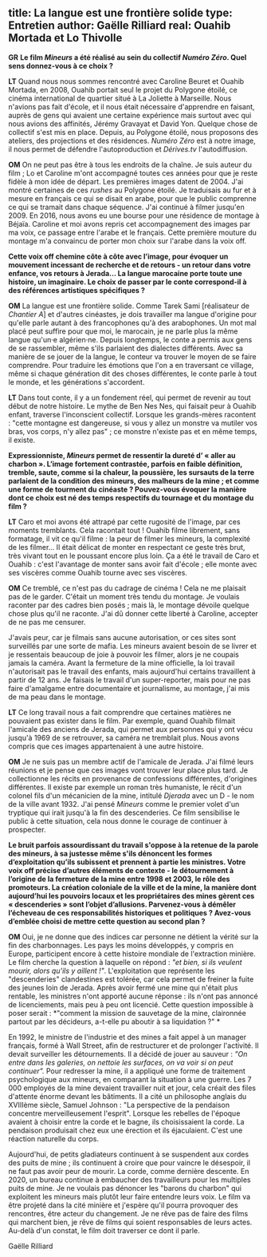 title: La langue est une frontière solide
type: Entretien
author: Gaëlle Rilliard
real: Ouahib Mortada et Lo Thivolle
---




__GR__ **Le film *Mineurs* a été réalisé au sein du collectif *Numéro Zéro*. Quel sens donnez-vous à ce choix ?**


__LT__ Quand nous nous sommes rencontré avec Caroline Beuret et Ouahib Mortada, en 2008, Ouahib portait seul le projet du Polygone étoilé, ce cinéma international de quartier situé à La Joliette à Marseille. Nous n'avions pas fait d'école, et il nous était nécessaire d'apprendre en faisant, auprès de gens qui avaient une certaine expérience mais surtout avec qui nous avions des affinités, Jérémy Gravayat et David Yon. Quelque chose de collectif s'est mis en place. Depuis, au Polygone étoilé, nous proposons des ateliers, des projections et des résidences. *Numéro Zéro* est à notre image, il nous permet de défendre l'autoproduction et *Dérives.tv* l'autodiffusion.


__OM__ On ne peut pas être à tous les endroits de la chaîne. Je suis auteur du film ; Lo et Caroline m'ont accompagné toutes ces années pour que je reste fidèle à mon idée de départ. Les premières images datent de 2004. J'ai montré certaines de ces *rushes* au Polygone étoilé. Je traduisais au fur et à mesure en français ce qui se disait en arabe, pour que le public comprenne ce qui se tramait dans chaque séquence. J'ai continué à filmer jusqu'en 2009. En 2016, nous avons eu une bourse pour une résidence de montage à Béjaïa. Caroline et moi avons repris cet accompagnement des images par ma voix, ce passage entre l'arabe et le français. Cette première mouture du montage m'a convaincu de porter mon choix sur l'arabe dans la voix off. 


**Cette voix off chemine côte à côte avec l’image, pour évoquer un mouvement incessant de recherche et de retours - un retour dans votre enfance, vos retours à Jerada… La langue marocaine porte toute une histoire, un imaginaire. Le choix de passer par le conte correspond-il à des références artistiques spécifiques ?**


__OM__ La langue est une frontière solide. Comme Tarek Sami [réalisateur de _Chantier A_] et d'autres cinéastes, je dois travailler ma langue d'origine pour qu'elle parle autant à des francophones qu'à des arabophones. Un mot mal placé peut suffire pour que moi, le marocain, je ne parle plus la même langue qu'un·e algérien·ne. Depuis longtemps, le conte a permis aux gens de se rassembler, même s'ils parlaient des dialectes différents. Avec sa manière de se jouer de la langue, le conteur va trouver le moyen de se faire comprendre. Pour traduire les émotions que l'on a en traversant ce village, même si chaque génération dit des choses différentes, le conte parle à tout le monde, et les générations s'accordent. 

__LT__ Dans tout conte, il y a un fondement réel, qui permet de revenir au tout début de notre histoire. Le mythe de Ben Nes Nes, qui faisait peur à Ouahib enfant, traverse l'inconscient collectif. Lorsque les grands-mères racontent  : "cette montagne est dangereuse, si vous y allez un monstre va mutiler vos bras, vos corps, n'y allez pas" ; ce monstre n'existe pas et en même temps, il existe. 

**Expressionniste, _Mineurs_ permet de ressentir la dureté d’ « aller au charbon ». L’image fortement contrastée, parfois en faible définition, tremble, saute, comme si la chaleur, la poussière, les sursauts de la terre parlaient de la condition des mineurs, des malheurs de la mine ; et comme une forme de tourment du cinéaste ? Pouvez-vous évoquer la manière dont ce choix est né des temps respectifs du tournage et du montage du film ?**

__LT__ Caro et moi avons été attrapé par cette rugosité de l'image, par ces moments tremblants. Cela racontait tout ! Ouahib filme librement, sans formatage, il vit ce qu'il filme : la peur de filmer les mineurs, la complexité de les filmer… Il était délicat de monter en respectant ce geste très brut, très vivant tout en le poussant encore plus loin. Ça a été le travail de Caro et Ouahib : c'est l'avantage de monter sans avoir fait d'école ; elle monte avec ses viscères comme Ouahib tourne avec ses viscères. 

__OM__ Ce tremblé, ce n'est pas du cadrage de cinéma ! Cela ne me plaisait pas de le garder. C'était un moment très tendu du montage. Je voulais raconter par des cadres bien posés ; mais là, le montage dévoile quelque chose plus qu'il ne raconte. J'ai dû donner cette liberté à Caroline, accepter de ne pas me censurer. 

J'avais peur, car je filmais sans aucune autorisation, or ces sites sont surveillés par une sorte de mafia. Les mineurs avaient besoin de se livrer et je ressentais beaucoup de joie à pouvoir les filmer, alors je ne coupais jamais la caméra. Avant la fermeture de la mine officielle, la loi travail n'autorisait pas le travail des enfants, mais aujourd'hui certains travaillent à partir de 12 ans. Je faisais le travail d'un super-reporter, mais pour ne pas faire d'amalgame entre documentaire et journalisme, au montage, j'ai mis de ma peau dans le montage.

__LT__ Ce long travail nous a fait comprendre que certaines matières ne pouvaient pas exister dans le film. Par exemple, quand Ouahib filmait l'amicale des anciens de Jerada, qui permet aux personnes qui y ont vécu jusqu'à 1969 de se retrouver, sa caméra ne tremblait plus. Nous avons compris que ces images appartenaient à une autre histoire. 

__OM__ Je ne suis pas un membre actif de l'amicale de Jerada. J'ai filmé leurs réunions et je pense que ces images vont trouver leur place plus tard. Je collectionne les récits en provenance de confessions différentes, d'origines différentes. Il existe par exemple un roman très humaniste, le récit d'un colonel fils d'un mécanicien de la mine, intitulé *Djerada* avec un D - le nom de la ville avant 1932. J'ai pensé *Mineurs* comme le premier volet d'un tryptique qui irait jusqu'à la fin des descenderies. Ce film sensibilise le public à cette situation, cela nous donne le courage de continuer à prospecter. 

**Le bruit parfois assourdissant du travail s'oppose à la retenue de la parole des mineurs, à sa justesse même s'ils dénoncent les formes d’exploitation qu’ils subissent et prennent à partie les ministres. Votre voix off précise d’autres éléments de contexte - le détournement à l’origine de la fermeture de la mine entre 1998 et 2003, le rôle des promoteurs. La création coloniale de la ville et de la mine, la manière dont aujourd’hui les pouvoirs locaux et les propriétaires des mines gèrent ces « descenderies » sont l’objet d’allusions. Parvenez-vous à démêler l’écheveau de ces responsabilités historiques et politiques ? Avez-vous d’emblée choisi de mettre cette question au second plan ?**

__OM__ Oui, je ne donne que des indices car personne ne détient la vérité sur la fin des charbonnages. Les pays les moins développés, y compris en Europe, participent encore à cette histoire mondiale de l'extraction minière. Le film cherche la question à laquelle on répond : *"et bien, si ils veulent mourir, alors qu'ils y aillent !"*. L'exploitation que représente les "descenderies" clandestines est tolérée, car cela permet de freiner la fuite des jeunes loin de Jerada. Après avoir fermé une mine qui n'était plus rentable, les ministres n'ont apporté aucune réponse : ils n'ont pas annoncé de licenciements, mais peu à peu ont licencié. Cette question impossible à poser serait : *"comment la mission de sauvetage de la mine, claironnée partout par les décideurs, a-t-elle pu aboutir à sa liquidation ?" *

En 1992, le ministre de l'industrie et des mines a fait appel à un manager français, formé à Wall Street, afin de restructurer et de prolonger l'activité. Il devait surveiller les détournements. Il a décidé de jouer au sauveur : *"On entre dans les galeries, on nettoie les surfaces, on va voir si on peut continuer".* Pour redresser la mine, il a appliqué une forme de traitement psychologique aux mineurs, en comparant la situation à une guerre. Les 7 000 employés de la mine devaient travailler nuit et jour, cela créait des files d'attente énorme devant les bâtiments. Il a cité un philosophe anglais du XVIIIème siècle, Samuel Johnson : "La perspective de la pendaison concentre merveilleusement l'esprit". Lorsque les rebelles de l'époque avaient à choisir entre la corde et le bagne, ils choisissaient la corde. La pendaison produisait chez eux une érection et ils éjaculaient. C'est une réaction naturelle du corps. 


Aujourd'hui, de petits gladiateurs continuent à se suspendent aux cordes des puits de mine ; ils continuent à croire que pour vaincre le désespoir, il ne faut pas avoir peur de mourir. La corde, comme dernière descente. En 2020, un bureau continue à embaucher des travailleurs pour les multiples puits de mine. Je ne voulais pas dénoncer les "barons du charbon" qui exploitent les mineurs mais plutôt leur faire entendre leurs voix. Le film va être projeté dans la cité minière et j'espère qu'il pourra provoquer des rencontres, être acteur du changement. Je ne rêve pas de faire des films qui marchent bien, je rêve de films qui soient responsables de leurs actes. Au-delà d'un constat, le film doit traverser ce dont il parle.  


Gaëlle Rilliard
